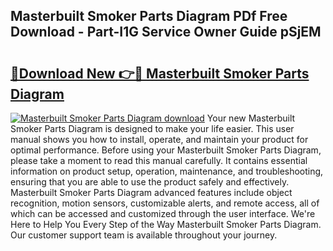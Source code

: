 ## Masterbuilt Smoker Parts Diagram PDf Free Download - Part-I1G Service Owner Guide pSjEM

# <h2><a href="http://dfunamj.blite.top/?on=Masterbuilt+Smoker+Parts+Diagram">🔗Download New 👉🔴 Masterbuilt Smoker Parts Diagram</a></h2>

[![Masterbuilt Smoker Parts Diagram download](https://i.imgur.com/lujVjoI.png)](http://dfunamj.blite.top/?on=Masterbuilt+Smoker+Parts+Diagram)
Your new Masterbuilt Smoker Parts Diagram is designed to make your life easier. This user manual shows you how to install, operate, and maintain your product for optimal performance. Before using your Masterbuilt Smoker Parts Diagram, please take a moment to read this manual carefully. It contains essential information on product setup, operation, maintenance, and troubleshooting, ensuring that you are able to use the product safely and effectively. Masterbuilt Smoker Parts Diagram advanced features include object recognition, motion sensors, customizable alerts, and remote access, all of which can be accessed and customized through the user interface. We're Here to Help You Every Step of the Way Masterbuilt Smoker Parts Diagram. Our customer support team is available throughout your journey.
